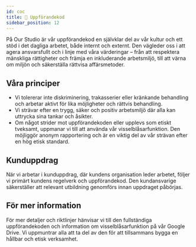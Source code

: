 ```yaml
---
id: coc
title: 📖 Uppförandekod 
sidebar_position: 12
---
```

På Our Studio är vår uppförandekod en självklar del av vår kultur och ett stöd i det dagliga arbetet, både internt och externt. Den vägleder oss i att agera ansvarsfullt och i linje med våra värderingar – från att respektera mänskliga rättigheter och främja en inkluderande arbetsmiljö, till att värna om miljön och säkerställa rättvisa affärsmetoder.

## Våra principer
- Vi tolererar inte diskriminering, trakasserier eller kränkande behandling och arbetar aktivt för lika möjligheter och rättvis behandling.
- Vi strävar efter en trygg, säker och positiv arbetsmiljö där alla kan uttrycka sina tankar och åsikter.
- Om något strider mot uppförandekoden eller upplevs som etiskt tveksamt, uppmanar vi till att använda vår visselblåsarfunktion. Den möjliggör anonym rapportering och är en viktig del av vår strävan efter en hög etisk standard.

## Kunduppdrag
När vi arbetar i kunduppdrag, där kundens organisation leder arbetet, följer vi primärt kundens regelverk och uppförandekod. Den kundansvarige säkerställer att relevant utbildning genomförs innan uppdraget påbörjas.

## För mer information
För mer detaljer och riktlinjer hänvisar vi till den fullständiga uppförandekoden och information om visselblåsarfunktion på vår Google Drive. Vi uppmuntrar alla att ta del av den för att tillsammans bygga en hållbar och etisk verksamhet.